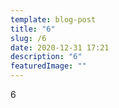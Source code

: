```yaml
---
template: blog-post
title: "6"
slug: /6
date: 2020-12-31 17:21
description: "6"
featuredImage: ""
---
```

6